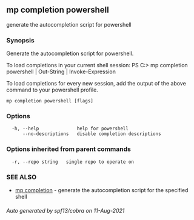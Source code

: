 ## mp completion powershell

generate the autocompletion script for powershell

### Synopsis


Generate the autocompletion script for powershell.

To load completions in your current shell session:
PS C:\> mp completion powershell | Out-String | Invoke-Expression

To load completions for every new session, add the output of the above command
to your powershell profile.


```
mp completion powershell [flags]
```

### Options

```
  -h, --help              help for powershell
      --no-descriptions   disable completion descriptions
```

### Options inherited from parent commands

```
  -r, --repo string   single repo to operate on
```

### SEE ALSO

* [mp completion](mp_completion.md)	 - generate the autocompletion script for the specified shell

###### Auto generated by spf13/cobra on 11-Aug-2021
